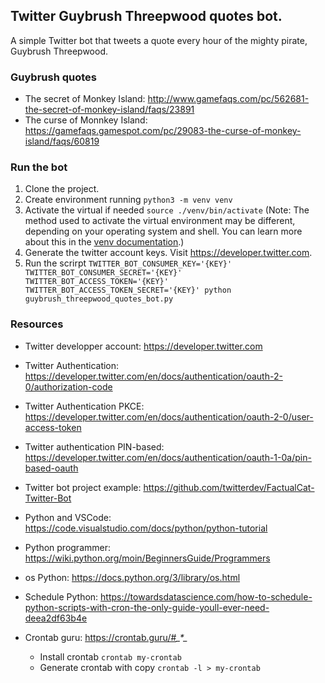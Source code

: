 ## Twitter Guybrush Threepwood quotes bot.

A simple Twitter bot that tweets a quote every hour of the mighty pirate, Guybrush Threepwood.

### Guybrush quotes
- The secret of Monkey Island: http://www.gamefaqs.com/pc/562681-the-secret-of-monkey-island/faqs/23891
- The curse of Monnkey Island: https://gamefaqs.gamespot.com/pc/29083-the-curse-of-monkey-island/faqs/60819

### Run the bot

1. Clone the project.
2. Create environment running `python3 -m venv venv`
3. Activate the virtual if needed `source ./venv/bin/activate` (Note: The method used to activate the virtual environment may be different, depending on your operating system and shell. You can learn more about this in the [venv documentation](https://docs.python.org/3/library/venv.html).)
4. Generate the twitter account keys. Visit https://developer.twitter.com.
5. Run the scrirpt `TWITTER_BOT_CONSUMER_KEY='{KEY}' TWITTER_BOT_CONSUMER_SECRET='{KEY}' TWITTER_BOT_ACCESS_TOKEN='{KEY}' TWITTER_BOT_ACCESS_TOKEN_SECRET='{KEY}' python guybrush_threepwood_quotes_bot.py`

### Resources

- Twitter developper account: https://developer.twitter.com
- Twitter Authentication: https://developer.twitter.com/en/docs/authentication/oauth-2-0/authorization-code
- Twitter Authentication PKCE: https://developer.twitter.com/en/docs/authentication/oauth-2-0/user-access-token
- Twitter authentication PIN-based: https://developer.twitter.com/en/docs/authentication/oauth-1-0a/pin-based-oauth
- Twitter bot project example: https://github.com/twitterdev/FactualCat-Twitter-Bot

- Python and VSCode: https://code.visualstudio.com/docs/python/python-tutorial
- Python programmer: https://wiki.python.org/moin/BeginnersGuide/Programmers
- os Python: https://docs.python.org/3/library/os.html

- Schedule Python: https://towardsdatascience.com/how-to-schedule-python-scripts-with-cron-the-only-guide-youll-ever-need-deea2df63b4e
- Crontab guru: https://crontab.guru/#*_*_*_*_* 
  - Install crontab `crontab my-crontab`
  - Generate crontab with copy `crontab -l > my-crontab`